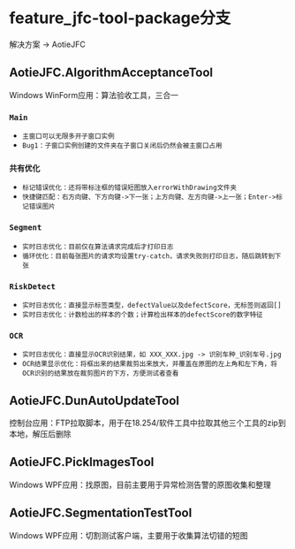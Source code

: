 # feature_jfc-tool-package分支
解决方案 $\rightarrow$ AotieJFC
## AotieJFC.AlgorithmAcceptanceTool
Windows WinForm应用：算法验收工具，三合一
### `Main`
- `主窗口可以无限多开子窗口实例`
- `Bug1：子窗口实例创建的文件夹在子窗口关闭后仍然会被主窗口占用`
### `共有优化`
- `标记错误优化：还将带标注框的错误短图放入errorWithDrawing文件夹`
- `快捷键匹配：右方向键、下方向键->下一张；上方向键、左方向键->上一张；Enter->标记错误图片`
### `Segment`
- `实时日志优化：目前仅在算法请求完成后才打印日志`
- `循环优化：目前每张图片的请求均设置try-catch，请求失败则打印日志，随后跳转到下张`

### `RiskDetect`
- `实时日志优化：直接显示标签类型，defectValue以及defectScore，无标签则返回[]`
- `实时日志优化：计数检出的样本的个数；计算检出样本的defectScore的数字特征`

### `OCR`
- `实时日志优化：直接显示OCR识别结果，如 XXX_XXX.jpg -> 识别车种_识别车号.jpg`
- `OCR结果显示优化：将框出来的结果裁剪出来放大，并覆盖在原图的左上角和左下角，将OCR识别的结果放在裁剪图片的下方，方便测试者查看`

## AotieJFC.DunAutoUpdateTool
控制台应用：FTP拉取脚本，用于在18.254/软件工具中拉取其他三个工具的zip到本地，解压后删除

## AotieJFC.PickImagesTool
Windows WPF应用：找原图，目前主要用于异常检测告警的原图收集和整理
## AotieJFC.SegmentationTestTool
Windows WPF应用：切割测试客户端，主要用于收集算法切错的短图

